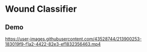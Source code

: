 # Wound Classifier

## Demo

https://user-images.githubusercontent.com/43528744/213900253-183019f9-f1a2-4422-82e3-ef1832356463.mp4


